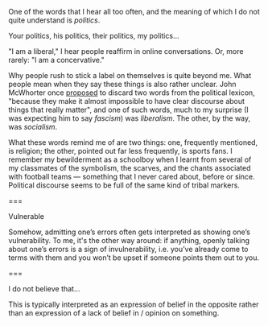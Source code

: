 One of the words that I hear all too often, and the meaning of which I do not quite understand is _politics_.

Your politics, his politics, their politics, my politics...

"I am a liberal," I hear people reaffirm in online conversations. Or, more rarely: "I am a concervative."

Why people rush to stick a label on themselves is quite beyond me. What people mean when they say these things is also rather unclear. John McWhorter once [proposed](https://www.youtube.com/watch?v=FmcqcyyR1Y0) to discard two words from the political lexicon, "because they make it almost impossible to have clear discourse about things that really matter", and one of such words, much to my surprise (I was expecting him to say _fascism_) was _liberalism_. The other, by the way, was _socialism_.

What these words remind me of are two things: one, frequently mentioned, is religion; the other, pointed out far less frequently, is sports fans. I remember my bewilderment as a schoolboy when I learnt from several of my classmates of the symbolism, the scarves, and the chants associated with football teams — something that I never cared about, before or since. Political discourse seems to be full of the same kind of tribal markers.

===

Vulnerable

Somehow, admitting one’s errors often gets interpreted as showing one’s vulnerability. To me, it's the other way around: if anything, openly talking about one’s errors is a sign of invulnerability, i.e. you’ve already come to terms with them and you won’t be upset if someone points them out to you.

===

I do not believe that...

This is typically interpreted as an expression of belief in the opposite rather than an expression of a lack of belief in / opinion on something.
